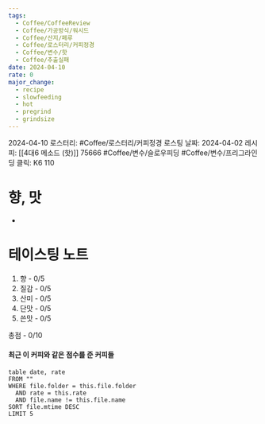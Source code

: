 ```yaml
---
tags:
  - Coffee/CoffeeReview
  - Coffee/가공방식/워시드
  - Coffee/산지/페루
  - Coffee/로스터리/커피정경
  - Coffee/변수/핫
  - Coffee/추출실패
date: 2024-04-10
rate: 0
major_change:
  - recipe
  - slowfeeding
  - hot
  - pregrind
  - grindsize
---
```

2024-04-10
로스터리: #Coffee/로스터리/커피정경 
로스팅 날짜: 2024-04-02
레시피: [[4대6 메소드 (핫)]] 75666 #Coffee/변수/슬로우피딩 #Coffee/변수/프리그라인딩
클릭: K6 110
# 향, 맛
- 
# 테이스팅 노트
1. 향 - 0/5
2. 질감 - 0/5
3. 산미 - 0/5
4. 단맛 - 0/5
5. 쓴맛 - 0/5

총점 - 0/10




#### 최근 이 커피와 같은 점수를 준 커피들
```dataview
table date, rate
FROM ""
WHERE file.folder = this.file.folder
  AND rate = this.rate
  AND file.name != this.file.name
SORT file.mtime DESC
LIMIT 5
```
